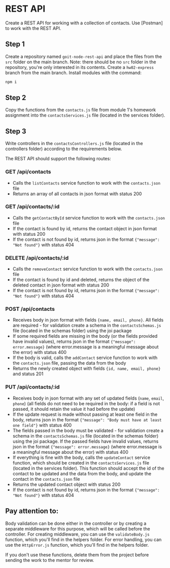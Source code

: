 # **REST API**

Create a REST API for working with a collection of contacts. Use [Postman] to work with the REST API.

## **Step 1**

Create a repository named `goit-node-rest-api` and place the files from the `src` folder on the main branch. Note: there should be no `src` folder in the repository, you're only interested in its contents.
Create a `hw02-express` branch from the main branch.
Install modules with the command:

```bash
npm i
```

## **Step 2**

Copy the functions from the `contacts.js` file from module 1's homework assignment into the `contactsServices.js` file (located in the services folder).

## **Step 3**

Write controllers in the `contactsControllers.js` file (located in the controllers folder) according to the requirements below.

The REST API should support the following routes:

### **GET /api/contacts**

- Calls the `listContacts` service function to work with the `contacts.json` file
- Returns an array of all contacts in json format with status 200

### **GET /api/contacts/:id**

- Calls the `getContactById` service function to work with the `contacts.json` file
- If the contact is found by id, returns the contact object in json format with status 200
- If the contact is not found by id, returns json in the format `{"message": "Not found"}` with status 404

### **DELETE /api/contacts/:id**

- Calls the `removeContact` service function to work with the `contacts.json` file
- If the contact is found by id and deleted, returns the object of the deleted contact in json format with status 200
- If the contact is not found by id, returns json in the format `{"message": "Not found"}` with status 404

### **POST /api/contacts**

- Receives body in json format with fields `{name, email, phone}`. All fields are required - for validation create a schema in the `contactsSchemas.js` file (located in the schemas folder) using the joi package
- If some required fields are missing in the body (or the fields provided have invalid values), returns json in the format `{"message": error.message}` (where error.message is a meaningful message about the error) with status 400
- If the body is valid, calls the `addContact` service function to work with the `contacts.json` file, passing the data from the body
- Returns the newly created object with fields `{id, name, email, phone}` and status 201

### **PUT /api/contacts/:id**

- Receives body in json format with any set of updated fields (`name`, `email`, `phone`) (all fields do not need to be required in the body: if a field is not passed, it should retain the value it had before the update)
- If the update request is made without passing at least one field in the body, returns json in the format `{"message": "Body must have at least one field"}` with status 400
- The fields passed in the body must be validated - for validation create a schema in the `contactsSchemas.js` file (located in the schemas folder) using the joi package. If the passed fields have invalid values, returns json in the format `{"message": error.message}` (where error.message is a meaningful message about the error) with status 400
- If everything is fine with the body, calls the `updateContact` service function, which should be created in the `contactsServices.js` file (located in the services folder). This function should accept the id of the contact to be updated and the data from the body, and update the contact in the `contacts.json` file
- Returns the updated contact object with status 200
- If the contact is not found by id, returns json in the format `{"message": "Not found"}` with status 404

## **Pay attention to:**

Body validation can be done either in the controller or by creating a separate middleware for this purpose, which will be called before the controller. For creating middleware, you can use the `validateBody.js` function, which you'll find in the helpers folder.
For error handling, you can use the `HttpError.js` function, which you'll find in the helpers folder.

If you don't use these functions, delete them from the project before sending the work to the mentor for review.
